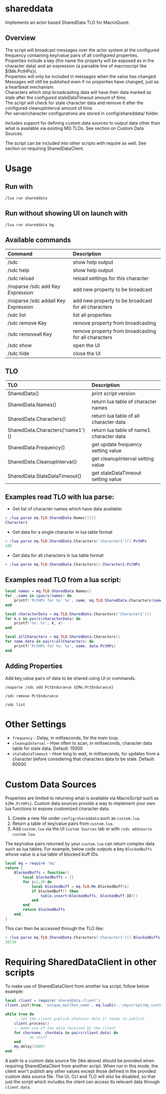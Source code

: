 # shareddata
Implements an actor based SharedData TLO for MacroQuest.

## Overview

The script will broadcast messages over the actor system at the configured frequency containing key/value pairs of all configured properties.  
Properties include a key (the name the property will be exposed as in the character data) and an expression (a parsable line of macroscript like ${Me.PctHPs}).  
Properties will only be included in messages when the value has changed.  
Messages will still be published even if no properties have changed, just as a heartbeat mechanism.  
Characters which stop broadcasting data will have their data marked as stale after the configured staleDataTimeout amount of time.  
The script will check for stale character data and remove it after the configured cleanupInterval amount of time.  
Per server/character configurations are stored in config/shareddata/ folder.  

Includes support for defining custom data sources to output data other than what is available via existing MQ TLOs. See section on Custom Data Sources.

The script can be included into other scripts with require as well. See section on requiring SharedDataClient.

# Usage

## Run with
```
/lua run shareddata
```

## Run without showing UI on launch with
```
/lua run shareddata bg
```

## Available commands
| Command | Description |
| :--- | :---- |
|/sdc|show help output|
|/sdc help|show help output|
|/sdc reload|reload settings for this character|
|/noparse /sdc add Key Expression|add new property to be broadcast|
|/noparse /sdc addall Key Expression|add new property to be broadcast for all characters|
|/sdc list|list all properties|
|/sdc remove Key|remove property from broadcasting|
|/sdc removeall Key|remove property from broadcasting for all characters|
|/sdc show|open the UI|
|/sdc hide|close the UI|

## TLO
| TLO | Description |
| :--- | :---- |
|SharedData()|print script version|
|SharedData.Names()|return lua table of character names|
|SharedData.Characters()|return lua table of all character data|
|SharedData.Characters('name1')()|return lua table of name1 character data|
|SharedData.Frequency()|get update frequency setting value|
|SharedData.CleanupInterval()|get cleanupInterval setting value|
|SharedData.StaleDataTimeout()|get staleDataTimeout setting value|

## Examples read TLO with lua parse:  

- Get list of character names which have data available:
```lua
> /lua parse mq.TLO.SharedData.Names()[1]
Character1
```
- Get data for a single character in lua table format
```lua
> /lua parse mq.TLO.SharedData.Characters('character1')().PctHPs
100
```
- Get data for all characters in lua table format
```lua
> /lua parse mq.TLO.SharedData.Characters().Character1.PctHPs
```

## Examples read TLO from a lua script:  
```lua
local names = mq.TLO.SharedData.Names()
for _,name in ipairs(names) do
    printf('PctHPs for %s: %s', name, mq.TLO.SharedData.Characters(name)().PctHPs)
end

local characterData = mq.TLO.SharedData.Characters('Character1')()
for k,v in pairs(characterData) do
    printf('%s: %s', k, v)
end

local allCharacters = mq.TLO.SharedData.Characters()
for name,data in pairs(allCharacters) do
    printf('PctHPs for %s: %s', name, data.PctHPs)
end
```

## Adding Properties

Add key,value pairs of data to be shared using UI or commands.

```
/noparse /sdc add PctEndurance ${Me.PctEndurance}
```

```
/sdc remove PctEndurance
```

```
/sdc list
```

# Other Settings

- `frequency` - Delay, in milliseconds, for the main loop.
- `cleanupInterval` - How often to scan, in milliseconds, character data table for stale data. Default: 15000
- `staleDataTimeout` - How long to wait, in milliseconds, for updates from a character before considering that characters data to be stale. Default: 60000

# Custom Data Sources

Properties are limited to returning what is available via MacroScript such as `${Me.PctHPs}`. Custom data sources provide a way to implement your own lua functions to expose customized character data.

1. Create a new file under `config/shareddata` such as `custom.lua`.  
2. Return a table of key/value pairs from `custom.lua`.  
3. Add `custom.lua` via the UI `Custom Sources` tab or with `/sdc addsource custom.lua`.  

The key/value pairs returned by your `custom.lua` can return complex data such as lua tables. For example, below code outputs a key `BlockedBuffs` whose value is a lua table of blocked buff IDs.  

```lua
local mq = require 'mq'
return {
    BlockedBuffs = function()
        local blockedBuffs = {}
        for i=1,20 do
            local blockedBuff = mq.TLO.Me.BlockedBuff(i)
            if blockedBuff() then
                table.insert(blockedBuffs, blockedBuff.ID())
            end
        end
        return blockedBuffs
    end,
}
```

This can then be accessed through the TLO like:  
```lua
> /lua parse mq.TLO.SharedData.Characters('Character1')().BlockedBuffs[1]
30739
```

# Requiring SharedDataClient in other scripts

To make use of SharedDataClient from another lua script, follow below example:
```lua
local client = require('shareddata.client')
client.init(true, 'unique_mailbox_name', mq.luaDir..'/myscript/my_custom_data_source.lua')

while true do
    -- let the client publish whatever data it needs to publish
    client.process()
    -- make use of the data received by the client
    for charname, chardata in pairs(client.data) do
        -- do stuff
    end
    mq.delay(1000)
end
```
A path to a custom data source file (like above) should be provided when requiring SharedDataClient from another script. When run in this mode, the client won't publish any other
values except those defined in the provided custom data source file. The UI, CLI and TLO will also be disabled, so that just the script which includes the client can
access its relevant data through `client.data`.